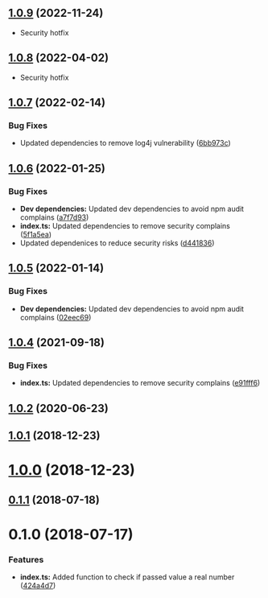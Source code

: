 ## [1.0.9](https://github.com/Drag13/IsNumberStrict/compare/v1.0.7...v1.0.9) (2022-11-24)

-   Security hotfix

## [1.0.8](https://github.com/Drag13/IsNumberStrict/compare/v1.0.7...v1.0.8) (2022-04-02)

-   Security hotfix

## [1.0.7](https://github.com/Drag13/IsNumberStrict/compare/v1.0.6...v1.0.7) (2022-02-14)

### Bug Fixes

-   Updated dependencies to remove log4j vulnerability ([6bb973c](https://github.com/Drag13/IsNumberStrict/commit/6bb973cdb11e6d068449331e8f8f31b33665a087))

## [1.0.6](https://github.com/Drag13/IsNumberStrict/compare/v1.0.2...v1.0.6) (2022-01-25)

### Bug Fixes

-   **Dev dependencies:** Updated dev dependencies to avoid npm audit complains ([a7f7d93](https://github.com/Drag13/IsNumberStrict/commit/a7f7d93a1900a8998c476de0641b4e17d32e3d86))
-   **index.ts:** Updated dependencies to remove security complains ([5f1a5ea](https://github.com/Drag13/IsNumberStrict/commit/5f1a5eadd69919854620a35bebe78f85736b3145))
-   Updated dependenices to reduce security risks ([d441836](https://github.com/Drag13/IsNumberStrict/commit/d44183663fdae8e133baf90704c6aba0072102d8))

## [1.0.5](https://github.com/Drag13/IsNumberStrict/compare/v1.0.2...v1.0.5) (2022-01-14)

### Bug Fixes

-   **Dev dependencies:** Updated dev dependencies to avoid npm audit complains ([02eec69](https://github.com/Drag13/IsNumberStrict/commit/02eec69c757b4e8129bfb7501aa3e7186ea3ffb7))

## [1.0.4](https://github.com/Drag13/IsNumberStrict/compare/v1.0.2...v1.0.3) (2021-09-18)

### Bug Fixes

-   **index.ts:** Updated dependencies to remove security complains ([e91fff6](https://github.com/Drag13/IsNumberStrict/commit/e91fff663a9254e33a1bc943e9ab67e2c450890d))

## [1.0.2](https://github.com/Drag13/IsNumberStrict/compare/v1.0.1...v1.0.2) (2020-06-23)

## [1.0.1](https://github.com/Drag13/IsNumberStrict/compare/v1.0.0...v1.0.1) (2018-12-23)

# [1.0.0](https://github.com/Drag13/IsNumberStrict/compare/v0.1.0...v1.0.0) (2018-12-23)

<a name="0.1.1"></a>

## [0.1.1](https://github.com/Drag13/IsNumberStrict/compare/v0.1.0...v0.1.1) (2018-07-18)

<a name="0.1.0"></a>

# 0.1.0 (2018-07-17)

### Features

-   **index.ts:** Added function to check if passed value a real number ([424a4d7](https://github.com/Drag13/IsNumberStrict/commit/424a4d7))
